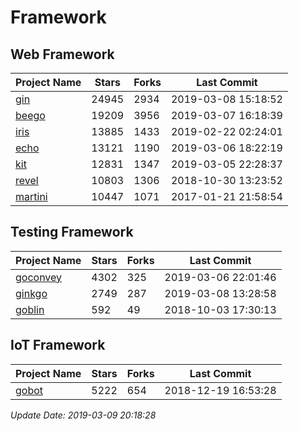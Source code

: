 # Framework

## Web Framework

| Project Name | Stars | Forks | Last Commit |
| ------------ | ----- | ----- | ----------- |
| [gin](https://github.com/gin-gonic/gin) | 24945 | 2934 | 2019-03-08 15:18:52 |
| [beego](https://github.com/astaxie/beego) | 19209 | 3956 | 2019-03-07 16:18:39 |
| [iris](https://github.com/kataras/iris) | 13885 | 1433 | 2019-02-22 02:24:01 |
| [echo](https://github.com/labstack/echo) | 13121 | 1190 | 2019-03-06 18:22:19 |
| [kit](https://github.com/go-kit/kit) | 12831 | 1347 | 2019-03-05 22:28:37 |
| [revel](https://github.com/revel/revel) | 10803 | 1306 | 2018-10-30 13:23:52 |
| [martini](https://github.com/go-martini/martini) | 10447 | 1071 | 2017-01-21 21:58:54 |

## Testing Framework

| Project Name | Stars | Forks | Last Commit |
| ------------ | ----- | ----- | ----------- |
| [goconvey](https://github.com/smartystreets/goconvey) | 4302 | 325 | 2019-03-06 22:01:46 |
| [ginkgo](https://github.com/onsi/ginkgo) | 2749 | 287 | 2019-03-08 13:28:58 |
| [goblin](https://github.com/franela/goblin) | 592 | 49 | 2018-10-03 17:30:13 |

## IoT Framework

| Project Name | Stars | Forks | Last Commit |
| ------------ | ----- | ----- | ----------- |
| [gobot](https://github.com/hybridgroup/gobot) | 5222 | 654 | 2018-12-19 16:53:28 |

*Update Date: 2019-03-09 20:18:28*